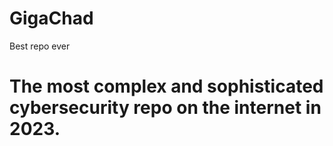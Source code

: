 # GigaChad
Best repo ever
# The most complex and sophisticated cybersecurity repo on the internet in 2023.
